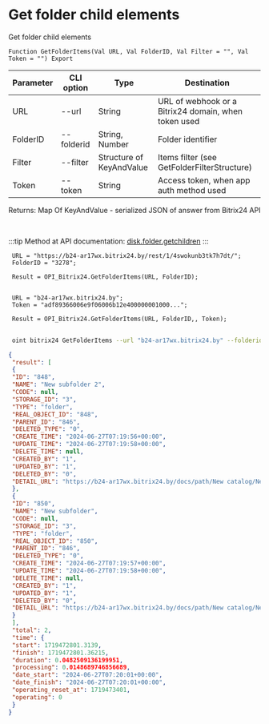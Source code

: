 ﻿---
sidebar_position: 7
---

# Get folder child elements
 Get folder child elements



`Function GetFolderItems(Val URL, Val FolderID, Val Filter = "", Val Token = "") Export`

 | Parameter | CLI option | Type | Destination |
 |-|-|-|-|
 | URL | --url | String | URL of webhook or a Bitrix24 domain, when token used |
 | FolderID | --folderid | String, Number | Folder identifier |
 | Filter | --filter | Structure of KeyAndValue | Items filter (see GetFolderFilterStructure) |
 | Token | --token | String | Access token, when app auth method used |

 
 Returns: Map Of KeyAndValue - serialized JSON of answer from Bitrix24 API

<br/>

:::tip
Method at API documentation: [disk.folder.getchildren](https://dev.1c-bitrix.ru/rest_help/disk/folder/disk_folder_getchildren.php)
:::
<br/>


```bsl title="Code example"
 URL = "https://b24-ar17wx.bitrix24.by/rest/1/4swokunb3tk7h7dt/";
 FolderID = "3278";
 
 Result = OPI_Bitrix24.GetFolderItems(URL, FolderID);
 
 
 URL = "b24-ar17wx.bitrix24.by";
 Token = "adf89366006e9f06006b12e400000001000...";
 
 Result = OPI_Bitrix24.GetFolderItems(URL, FolderID,, Token);
```
	


```sh title="CLI command example"
 
 oint bitrix24 GetFolderItems --url "b24-ar17wx.bitrix24.by" --folderid "2490" --filter %filter% --token "56898d66006e9f06006b12e400000001000..."

```

```json title="Result"
{
 "result": [
 {
 "ID": "848",
 "NAME": "New subfolder 2",
 "CODE": null,
 "STORAGE_ID": "3",
 "TYPE": "folder",
 "REAL_OBJECT_ID": "848",
 "PARENT_ID": "846",
 "DELETED_TYPE": "0",
 "CREATE_TIME": "2024-06-27T07:19:56+00:00",
 "UPDATE_TIME": "2024-06-27T07:19:58+00:00",
 "DELETE_TIME": null,
 "CREATED_BY": "1",
 "UPDATED_BY": "1",
 "DELETED_BY": "0",
 "DETAIL_URL": "https://b24-ar17wx.bitrix24.by/docs/path/New catalog/New subfolder 2"
 },
 {
 "ID": "850",
 "NAME": "New subfolder",
 "CODE": null,
 "STORAGE_ID": "3",
 "TYPE": "folder",
 "REAL_OBJECT_ID": "850",
 "PARENT_ID": "846",
 "DELETED_TYPE": "0",
 "CREATE_TIME": "2024-06-27T07:19:57+00:00",
 "UPDATE_TIME": "2024-06-27T07:19:58+00:00",
 "DELETE_TIME": null,
 "CREATED_BY": "1",
 "UPDATED_BY": "1",
 "DELETED_BY": "0",
 "DETAIL_URL": "https://b24-ar17wx.bitrix24.by/docs/path/New catalog/New subfolder"
 }
 ],
 "total": 2,
 "time": {
 "start": 1719472801.3139,
 "finish": 1719472801.36215,
 "duration": 0.0482509136199951,
 "processing": 0.0148689746856689,
 "date_start": "2024-06-27T07:20:01+00:00",
 "date_finish": "2024-06-27T07:20:01+00:00",
 "operating_reset_at": 1719473401,
 "operating": 0
 }
}
```
